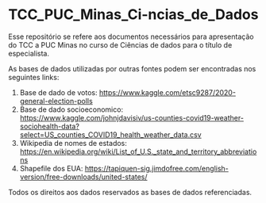# TCC_PUC_Minas_Ci-ncias_de_Dados
Esse repositório se refere aos documentos necessários para apresentação do TCC a PUC Minas no curso de Ciências de dados para o título de especialista.

As bases de dados utilizadas por outras fontes podem ser encontradas nos seguintes links:
1) Base de dado de votos: https://www.kaggle.com/etsc9287/2020-general-election-polls  
2) Base de dado socioeconomico: https://www.kaggle.com/johnjdavisiv/us-counties-covid19-weather-sociohealth-data?select=US_counties_COVID19_health_weather_data.csv 
3) Wikipedia de nomes de estados: https://en.wikipedia.org/wiki/List_of_U.S._state_and_territory_abbreviations 
4) Shapefile dos EUA: https://tapiquen-sig.jimdofree.com/english-version/free-downloads/united-states/ 

Todos os direitos aos dados reservados as bases de dados referenciadas.

